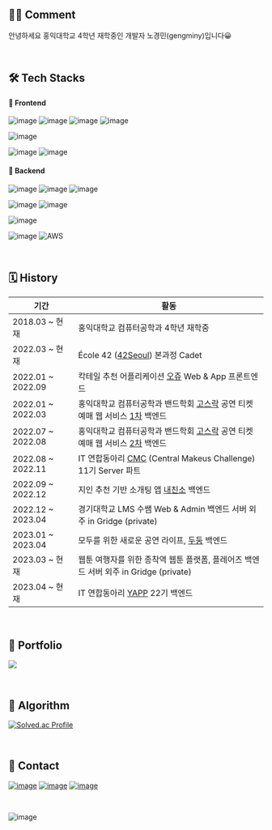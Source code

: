 <div align=left>

  ## 👨‍💻 Comment 

  안녕하세요 홍익대학교 4학년 재학중인 개발자 노경민(gengminy)입니다😀

  <br/>

  ## 🛠 Tech Stacks 

  #### 📌 Frontend
  ![image](https://img.shields.io/badge/HTML5-E34F26?style=flat-square&logo=html5&logoColor=white)
  ![image](https://img.shields.io/badge/CSS3-1572B6?style=flat-square&logo=css3&logoColor=white)
  ![image](https://img.shields.io/badge/JavaScript-323330?style=flat-square&logo=javascript&logoColor=F7DF1E)
  ![image](https://img.shields.io/badge/TypeScript-007ACC?style=flat-square&logo=typescript&logoColor=white)
    
  ![image](	https://img.shields.io/badge/React-20232A?style=flat-square&logo=react&logoColor=61DAFB)
  
  ![image](https://img.shields.io/badge/Dart-0175C2?style=flat-square&logo=dart&logoColor=white)
  ![image](https://img.shields.io/badge/Flutter-02569B?style=flat-square&logo=flutter&logoColor=white)


  #### 📌 Backend
  ![image](https://img.shields.io/badge/Spring-6DB33F?style=flat-squaree&logo=spring&logoColor=white)
  ![image](https://img.shields.io/badge/Spring_Boot-F2F4F9?style=flat-square&logo=spring-boot)
  ![image](https://img.shields.io/badge/Java-007396?style=flat-square&logo=java&logoColor=white)

  ![image](https://img.shields.io/badge/Node.js-339933?style=flat-square&logo=nodedotjs&logoColor=white)
  ![image](https://img.shields.io/badge/nestjs-E0234E?style=flat-square&logo=nestjs&logoColor=white)

  ![image](https://img.shields.io/badge/MySQL-005C84?style=flat-square&logo=mysql&logoColor=white)

  ![image](https://img.shields.io/badge/Docker-2CA5E0?style=flat-square&logo=docker&logoColor=white)
  ![AWS](https://img.shields.io/badge/AWS-%23FF9900.svg?style=flat-square&logo=amazon-aws&logoColor=white)
 


  <br/>
  
  
  ## 🗓 History 

    
    
|기간|활동|
|------|---|
|2018.03 ~ 현재|홍익대학교 컴퓨터공학과 4학년 재학중|
|2022.03 ~ 현재|École 42 ([42Seoul](https://42seoul.kr/seoul42/main/view)) 본과정 Cadet|
|2022.01 ~ 2022.09|칵테일 추천 어플리케이션 [오쥬](https://github.com/cocktail-Ohzu/Ohzu-FrontEnd) Web & App 프론트엔드|
|2022.01 ~ 2022.03|홍익대학교 컴퓨터공학과 밴드학회 [고스락](https://github.com/Gosrock) 공연 티켓 예매 웹 서비스 [1차](https://github.com/Gosrock/Ticket-Backend-21th) 백엔드|
|2022.07 ~ 2022.08|홍익대학교 컴퓨터공학과 밴드학회 [고스락](https://github.com/Gosrock) 공연 티켓 예매 웹 서비스 [2차](https://github.com/Gosrock/Ticket-Backend-22th) 백엔드|
|2022.08 ~ 2022.11|IT 연합동아리 [CMC](https://www.makeus.in) (Central Makeus Challenge) 11기 Server 파트|
|2022.09 ~ 2022.12|지인 추천 기반 소개팅 앱 [내친소](https://github.com/team-tiki-taka/naechinso-server) 백엔드|
|2022.12 ~ 2023.04|경기대학교 LMS 수쌤 Web & Admin 백엔드 서버 외주 in Gridge (private)|
|2023.01 ~ 2023.04|모두를 위한 새로운 공연 라이프, [두둥](https://github.com/Gosrock/DuDoong-Backend) 백엔드|
|2023.03 ~ 현재|웹툰 여행자를 위한 종착역 웹툰 플랫폼, 플레어즈 백엔드 서버 외주 in Gridge (private)|
|2023.04 ~ 현재|IT 연합동아리 [YAPP](https://www.yapp.co.kr/) 22기 백엔드|

<br/>
  
  
  ## 📸 Portfolio
<a href="https://gengminy.notion.site/gengminy-7d1375d5388e484f86495ede93a1a55a">![](https://img.shields.io/badge/Notion-000000?style=flat-square&logo=notion&logoColor=white)</a>
  
  <br/>
  

  ## 🔑 Algorithm 

  [![Solved.ac Profile](http://mazassumnida.wtf/api/v2/generate_badge?boj=kls1998)](https://solved.ac/kls1998/)



  <br/>

  ## 📩 Contact 

  <a href="https://github.com/gengminy">![image](https://img.shields.io/badge/GitHub-100000?style=flat-square&logo=github&logoColor=white)</a>
  <a href="https://www.instagram.com/gengminy">![image](https://img.shields.io/badge/Instagram-E4405F?style=flat-square&logo=instagram&logoColor=white)</a>
  <a href="https://gengminy.tistory.com/">![image](https://img.shields.io/badge/Tistory-184D66?style=flat-square&logo=Telegraph&logoColor=white)</a>

  <br>

  ![image](https://hits.seeyoufarm.com/api/count/incr/badge.svg?url=https%3A%2F%2Fgithub.com%2Fgengminy1212%2Fhit-counter)

</div>

